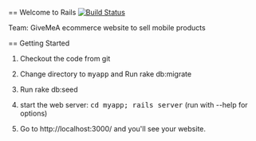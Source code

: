 == Welcome to Rails
     <a href='http://build.sv.cmu.edu:3000/projects/GivemeA'><img src='http://build.sv.cmu.edu:3000/projects/GivemeA' alt='Build Status'></a> 
 

Team: GiveMeA 
ecommerce website to sell mobile products

== Getting Started

1. Checkout the code from git

2. Change directory to <tt>myapp</tt> and Run rake db:migrate

3. Run rake db:seed

4. start the web server:
       <tt>cd myapp; rails server</tt> (run with --help for options)

5. Go to http://localhost:3000/ and you'll see your website.